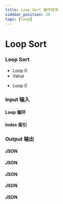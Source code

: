 ```yaml
---
title: Loop Sort 循环排序
sidebar_position: 20
tags: [loop]
---
```


# Loop Sort

<div className="patch-container">
    <div className="patch processor">
        <h3>Loop Sort</h3>
        <ul className="inputs">
            <li>Loop <span>0</span></li>
            <li>Value <span className="checkbox-off"></span></li>
        </ul>
        <ul className="outputs">
            <li>Loop <span>0</span></li>
        </ul>
    </div>
</div>

<div className="port-descriptions">
<div className="inputs">

### Input 输入

#### Loop 循环

#### Index 索引

</div>
<div className="outputs">

### Output 输出

#### JSON

#### JSON

#### JSON

#### JSON

#### JSON

</div>
</div>